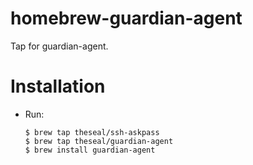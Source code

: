 # homebrew-guardian-agent
Tap for guardian-agent.

# Installation
* Run:
    ```
    $ brew tap theseal/ssh-askpass
    $ brew tap theseal/guardian-agent
    $ brew install guardian-agent
    ```
